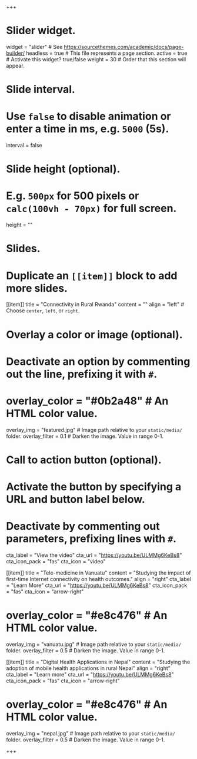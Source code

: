 +++
# Slider widget.
widget = "slider"  # See https://sourcethemes.com/academic/docs/page-builder/
headless = true  # This file represents a page section.
active = true  # Activate this widget? true/false
weight = 30 # Order that this section will appear.

# Slide interval.
# Use `false` to disable animation or enter a time in ms, e.g. `5000` (5s).
interval = false

# Slide height (optional).
# E.g. `500px` for 500 pixels or `calc(100vh - 70px)` for full screen.
height = ""

# Slides.
# Duplicate an `[[item]]` block to add more slides.
[[item]]
  title = "Connectivity in Rural Rwanda"
  content = ""
  align = "left"  # Choose `center`, `left`, or `right`.

  # Overlay a color or image (optional).
  #   Deactivate an option by commenting out the line, prefixing it with `#`.
  # overlay_color = "#0b2a48"  # An HTML color value.
  overlay_img = "featured.jpg"  # Image path relative to your `static/media/` folder.
  overlay_filter = 0.1  # Darken the image. Value in range 0-1.

  # Call to action button (optional).
  #   Activate the button by specifying a URL and button label below.
  #   Deactivate by commenting out parameters, prefixing lines with `#`.
  cta_label = "View the video"
  cta_url = "https://youtu.be/ULMMg6KeBs8"
  cta_icon_pack = "fas"
  cta_icon = "video"

[[item]]
  title = "Tele-medicine in Vanuatu"
  content = "Studying the impact of first-time Internet connectivity on health outcomes."
  align = "right"
  cta_label = "Learn More"
  cta_url = "https://youtu.be/ULMMg6KeBs8"
  cta_icon_pack = "fas"
  cta_icon = "arrow-right"

  # overlay_color = "#e8c476"  # An HTML color value.
  overlay_img = "vanuatu.jpg"  # Image path relative to your `static/media/` folder.
  overlay_filter = 0.5  # Darken the image. Value in range 0-1.
  
[[item]]
  title = "Digital Health Applications in Nepal"
  content = "Studying the adoption of mobile health applications in rural Nepal" 
  align = "right"
  cta_label = "Learn more"
  cta_url = "https://youtu.be/ULMMg6KeBs8"
  cta_icon_pack = "fas"
  cta_icon = "arrow-right"

  # overlay_color = "#e8c476"  # An HTML color value.
  overlay_img = "nepal.jpg"  # Image path relative to your `static/media/` folder.
  overlay_filter = 0.5  # Darken the image. Value in range 0-1.


+++
